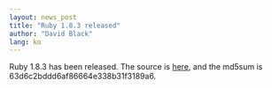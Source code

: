 ```yaml
---
layout: news_post
title: "Ruby 1.8.3 released"
author: "David Black"
lang: ko
---
```


Ruby 1.8.3 has been released. The source is [here][1], and the md5sum is
63d6c2bddd6af86664e338b31f3189a6.



[1]: https://cache.ruby-lang.org/pub/ruby/1.8/ruby-1.8.3.tar.gz
